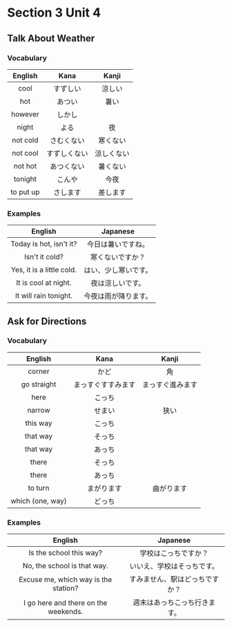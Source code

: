 # Section 3 Unit 4
## Talk About Weather
### Vocabulary
| English | Kana | Kanji |
|:-------:|:----:|:-----:|
| cool | すずしい | 涼しい |
| hot | あつい | 暑い |
| however | しかし | |
| night | よる | 夜 |
| not cold | さむくない | 寒くない |
| not cool | すずしくない | 涼しくない |
| not hot | あつくない | 暑くない |
| tonight | こんや | 今夜 |
| to put up | さします | 差します |

### Examples
| English | Japanese |
|:-------:|:--------:|
| Today is hot, isn't it? | 今日は暑いですね。 |
| Isn't it cold? | 寒くないですか？ |
| Yes, it is a little cold. | はい、少し寒いです。 |
| It is cool at night. | 夜は涼しいです。 |
| It will rain tonight. | 今夜は雨が降ります。 |

## Ask for Directions
### Vocabulary
| English | Kana | Kanji |
|:-------:|:----:|:-----:|
| corner | かど | 角 |
| go straight | まっすぐすすみます | まっすぐ進みます |
| here | こっち | |
| narrow | せまい | 狭い |
| this way | こっち | |
| that way | そっち | |
| that way | あっち | |
| there | そっち | |
| there | あっち | |
| to turn | まがります | 曲がります |
| which (one, way) | どっち | |

### Examples
| English | Japanese |
|:-------:|:--------:|
| Is the school this way? | 学校はこっちですか？ |
| No, the school is that way. | いいえ、学校はそっちです。 |
| Excuse me, which way is the station? | すみません、駅はどっちですか？ |
| I go here and there on the weekends. | 週末はあっちこっち行きます。 |
